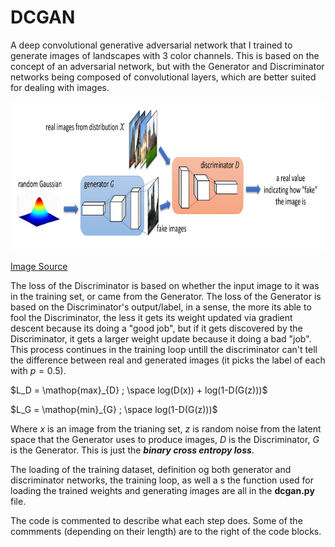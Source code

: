 # DCGAN
A deep convolutional generative adversarial network that I trained to generate images of landscapes with 3 color channels.
This is based on the concept of an adversarial network, but with the Generator and Discriminator networks being composed of convolutional layers, which are better suited for dealing with images.
<p align="center">
  <img src="/DCGAN.jpg?raw=true" width="800" height="238"/>
</p>

[Image Source](https://www.microsoft.com/en-us/research/blog/how-can-generative-adversarial-networks-learn-real-life-distributions-easily/)

The loss of the Discriminator is based on whether the input image to it was in the training set, or came from the Generator. The loss of the Generator is based on the Discriminator's output/label, in a sense, the more its able to fool the Discriminator, the less it gets its weight updated via gradient descent because its doing a "good job", but if it gets discovered by the Discriminator, it gets a larger weight update because it doing a bad "job". This process continues in the training loop untill the discriminator can't tell the difference between real and generated images (it picks the label of each with $p=0.5$).

$L_D = \mathop{max}_{D} ; \space log(D(x)) + log(1-D(G(z)))$

$L_G = \mathop{min}_{G} ; \space log(1-D(G(z)))$

Where $x$ is an image from the trianing set, $z$ is random noise from the latent space that the Generator uses to produce images, $D$ is the Discriminator, $G$ is the Generator. This is just the **_binary cross entropy loss_**.

The loading of the training dataset, definition og both generator and discriminator networks, the training loop, as well a s the function used for loading the trained weights and generating images are all in the **dcgan.py** file.

The code is commented to describe what each step does. Some of the commments (depending on their length) are to the right of the code blocks.

